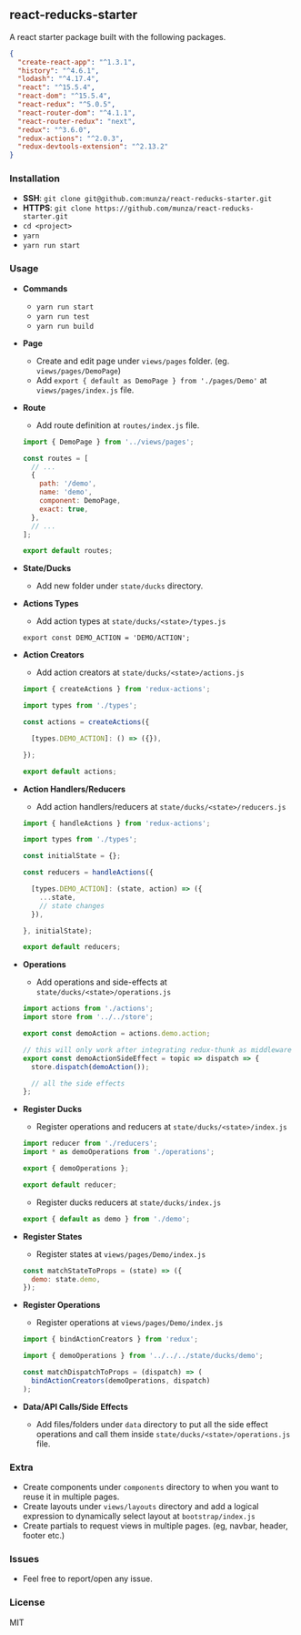 ## react-reducks-starter

A react starter package built with the following packages.
```json
{
  "create-react-app": "^1.3.1",
  "history": "^4.6.1",
  "lodash": "^4.17.4",
  "react": "^15.5.4",
  "react-dom": "^15.5.4",
  "react-redux": "^5.0.5",
  "react-router-dom": "^4.1.1",
  "react-router-redux": "next",
  "redux": "^3.6.0",
  "redux-actions": "^2.0.3",
  "redux-devtools-extension": "^2.13.2"
}
```

### Installation
- **SSH**: `git clone git@github.com:munza/react-reducks-starter.git`
- **HTTPS**: `git clone https://github.com/munza/react-reducks-starter.git`
- `cd <project>`
- `yarn`
- `yarn run start`

### Usage
- **Commands**
    - `yarn run start`
    - `yarn run test`
    - `yarn run build`
- **Page**
    - Create and edit page under `views/pages` folder. (eg. `views/pages/DemoPage`)
    - Add `export { default as DemoPage } from './pages/Demo'` at `views/pages/index.js` file.
- **Route**
    - Add route definition at `routes/index.js` file.
    ```js
    import { DemoPage } from '../views/pages';
    
    const routes = [
      // ...
      {
        path: '/demo',
        name: 'demo',
        component: DemoPage,
        exact: true,
      },
      // ...
    ];
    
    export default routes;
    ```
- **State/Ducks**
    - Add new folder under `state/ducks` directory.


- **Actions Types**
    - Add action types at `state/ducks/<state>/types.js`
    ```
    export const DEMO_ACTION = 'DEMO/ACTION';
    ```
    
    
- **Action Creators**
    - Add action creators at `state/ducks/<state>/actions.js`
    ```js
    import { createActions } from 'redux-actions';
    
    import types from './types';
    
    const actions = createActions({
    
      [types.DEMO_ACTION]: () => ({}),
    
    });
    
    export default actions;
    ```
    
    
- **Action Handlers/Reducers**
    - Add action handlers/reducers at `state/ducks/<state>/reducers.js`
    ```js
    import { handleActions } from 'redux-actions';
    
    import types from './types';
    
    const initialState = {};
    
    const reducers = handleActions({
    
      [types.DEMO_ACTION]: (state, action) => ({
        ...state,
        // state changes
      }),
    
    }, initialState);
    
    export default reducers;
    ```
    
    
- **Operations**
    - Add operations and side-effects at `state/ducks/<state>/operations.js`
    ```js
    import actions from './actions';
    import store from '../../store';
    
    export const demoAction = actions.demo.action;
    
    // this will only work after integrating redux-thunk as middleware
    export const demoActionSideEffect = topic => dispatch => {
      store.dispatch(demoAction());
    
      // all the side effects
    };
    ```
    
    
- **Register Ducks**
    - Register operations and reducers at `state/ducks/<state>/index.js`
    ```js
    import reducer from './reducers';
    import * as demoOperations from './operations';
  
    export { demoOperations };
    
    export default reducer;
    ```
    - Register ducks reducers at `state/ducks/index.js`
    ```js
    export { default as demo } from './demo';
    ```
    
    
- **Register States**
    - Register states at `views/pages/Demo/index.js`
    ```js
    const matchStateToProps = (state) => ({
      demo: state.demo,
    });
    ```
- **Register Operations**
    - Register operations at `views/pages/Demo/index.js`
    ```js
    import { bindActionCreators } from 'redux';

    import { demoOperations } from '../../../state/ducks/demo';
    
    const matchDispatchToProps = (dispatch) => (
      bindActionCreators(demoOperations, dispatch)
    );
    ```
    
    
- **Data/API Calls/Side Effects**
    - Add files/folders under `data` directory to put all the side effect operations and call them inside `state/ducks/<state>/operations.js` file.

### Extra
- Create components under `components` directory to when you want to reuse it in multiple pages.
- Create layouts under `views/layouts` directory and add a logical expression to dynamically select layout at `bootstrap/index.js`
- Create partials to request views in multiple pages. (eg, navbar, header, footer etc.)

### Issues
- Feel free to report/open any issue.

### License
MIT